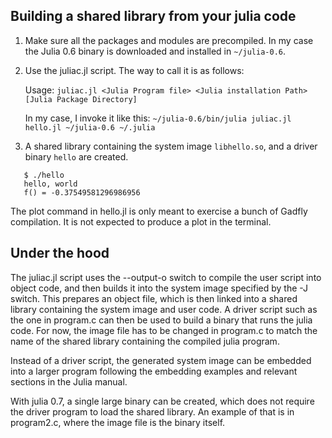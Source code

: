 ## Building a shared library from your julia code

1. Make sure all the packages and modules are precompiled. In my case
   the Julia 0.6 binary is downloaded and installed in `~/julia-0.6`.

2. Use the juliac.jl script. The way to call it is as follows:

   Usage: `juliac.jl <Julia Program file> <Julia installation Path> [Julia Package Directory]`

   In my case, I invoke it like this:
   `~/julia-0.6/bin/julia juliac.jl hello.jl ~/julia-0.6 ~/.julia`

3. A shared library containing the system image `libhello.so`, and a
   driver binary `hello` are created.
```
   $ ./hello
   hello, world
   f() = -0.37549581296986956
```
   The plot command in hello.jl is only meant to exercise a bunch of Gadfly compilation. It is not    expected to produce a plot in the terminal.

## Under the hood

The juliac.jl script uses the --output-o switch to compile the user
script into object code, and then builds it into the system image
specified by the -J switch. This prepares an object file, which is
then linked into a shared library containing the system image and user
code. A driver script such as the one in program.c can then be used to
build a binary that runs the julia code.  For now, the image file has
to be changed in program.c to match the name of the shared library
containing the compiled julia program.

Instead of a driver script, the generated system image can be embedded
into a larger program following the embedding examples and relevant
sections in the Julia manual.

With julia 0.7, a single large binary can be created, which does not
require the driver program to load the shared library. An example of
that is in program2.c, where the image file is the binary itself.

